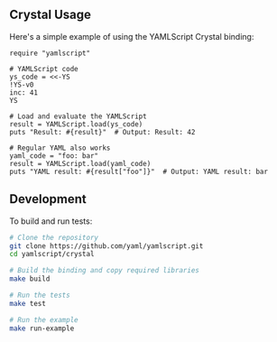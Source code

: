 ## Crystal Usage

Here's a simple example of using the YAMLScript Crystal binding:

```crystal
require "yamlscript"

# YAMLScript code
ys_code = <<-YS
!YS-v0
inc: 41
YS

# Load and evaluate the YAMLScript
result = YAMLScript.load(ys_code)
puts "Result: #{result}"  # Output: Result: 42

# Regular YAML also works
yaml_code = "foo: bar"
result = YAMLScript.load(yaml_code)
puts "YAML result: #{result["foo"]}"  # Output: YAML result: bar
```

## Development

To build and run tests:

```bash
# Clone the repository
git clone https://github.com/yaml/yamlscript.git
cd yamlscript/crystal

# Build the binding and copy required libraries
make build

# Run the tests
make test

# Run the example
make run-example
```
